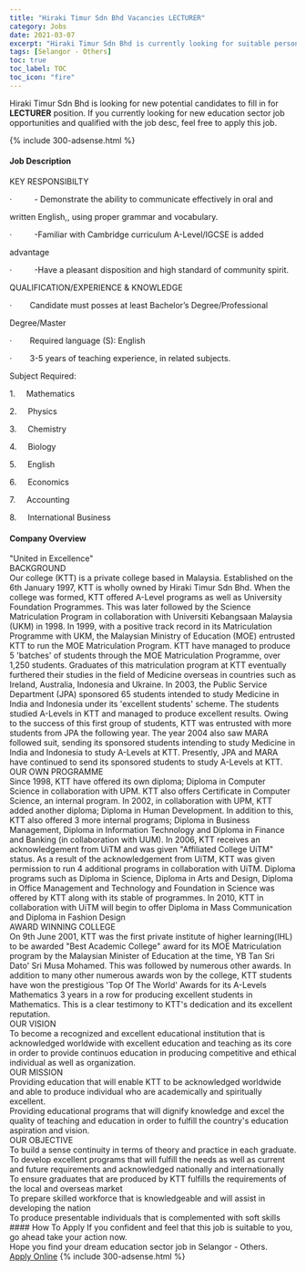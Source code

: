 ```yaml
---
title: "Hiraki Timur Sdn Bhd Vacancies LECTURER" 
category: Jobs 
date: 2021-03-07 
excerpt: "Hiraki Timur Sdn Bhd is currently looking for suitable person to fill in the LECTURER which positioned at Selangor - Others" 
tags: [Selangor - Others] 
toc: true 
toc_label: TOC 
toc_icon: "fire" 
--- 
```


<p>Hiraki Timur Sdn Bhd is looking for new potential candidates to fill in for <b>LECTURER</b> position. If you currently looking for new education sector job opportunities and qualified with the job desc, feel free to apply this job.
</p>{% include 300-adsense.html %} 
 <div><div><h4>Job Description</h4></div><div><div><span><div><p>KEY RESPONSIBILTY</p><p>&#183;&#160;&#160;&#160;&#160;&#160;&#160;&#160;&#160;&#160;&#160;- Demonstrate the ability to communicate effectively in oral and</p><p>written English,, using proper grammar and vocabulary.</p><p>&#183;&#160;&#160;&#160;&#160;&#160;&#160;&#160;&#160;&#160;&#160;-Familiar with Cambridge curriculum A-Level/IGCSE is added</p><p>advantage</p><p>&#183;&#160;&#160;&#160;&#160;&#160;&#160;&#160;&#160;&#160;&#160;-Have a pleasant disposition and high standard of community spirit.</p><p>QUALIFICATION/EXPERIENCE &amp; KNOWLEDGE</p><p>&#183;&#160;&#160;&#160;&#160;&#160;&#160;&#160;&#160;Candidate must posses at least Bachelor&#8217;s Degree/Professional</p><p>Degree/Master</p><p>&#183;&#160;&#160;&#160;&#160;&#160;&#160;&#160;&#160;Required language (S): English</p><p>&#183;&#160;&#160;&#160;&#160;&#160;&#160;&#160;&#160;3-5 years of teaching experience, in related subjects.</p><p>Subject Required:</p><p>1.&#160;&#160;&#160;&#160;&#160;Mathematics</p><p>2.&#160;&#160;&#160;&#160;&#160;Physics</p><p>3.&#160;&#160;&#160;&#160;&#160;Chemistry</p><p>4.&#160;&#160;&#160;&#160;&#160;Biology</p><p>5.&#160;&#160;&#160;&#160;&#160;English</p><p>6.&#160;&#160;&#160;&#160;&#160;Economics</p><p>7.&#160;&#160;&#160;&#160;&#160;Accounting</p><p>8.&#160;&#160;&#160;&#160;&#160;International Business</p></div></span></div></div></div> 
<div><div><h4>Company Overview</h4></div><div><div><span><div><div>"United in Excellence"&#160;
<div>BACKGROUND</div>
Our college (KTT) is a private college based in Malaysia. Established on the 6th January 1997, KTT is wholly owned by Hiraki Timur Sdn Bhd. When the college was formed, KTT offered A-Level programs as well as University Foundation Programmes. This was later followed by the Science Matriculation Program in collaboration with Universiti Kebangsaan Malaysia (UKM) in 1998. In 1999, with a positive track record in its Matriculation Programme with UKM, the Malaysian Ministry of Education (MOE) entrusted KTT to run the MOE Matriculation Program. KTT have managed to produce 5 'batches' of students through the MOE Matriculation Programme, over 1,250 students. Graduates of this matriculation program at KTT eventually furthered their studies in the field of Medicine overseas in countries such as Ireland, Australia, Indonesia and Ukraine. In 2003, the Public Service Department (JPA) sponsored 65 students intended to study Medicine in India and Indonesia under its 'excellent students' scheme. The students studied A-Levels in KTT and managed to produce excellent results. Owing to the success of this first group of students, KTT was entrusted with more students from JPA the following year. The year 2004 also saw MARA followed suit, sending its sponsored students intending to study Medicine in India and Indonesia to study A-Levels at KTT. Presently, JPA and MARA have continued to send its sponsored students to study A-Levels at KTT.&#160;

<div>OUR OWN PROGRAMME</div>
Since 1998, KTT have offered its own diploma; Diploma in Computer Science in collaboration with UPM. KTT also offers Certificate in Computer Science, an internal program. In 2002, in collaboration with UPM, KTT added another diploma; Diploma in Human Development. In addition to this, KTT also offered 3 more internal programs; Diploma in Business Management, Diploma in Information Technology and Diploma in Finance and Banking (in collaboration with UUM). In 2006, KTT receives an acknowledgement from UiTM and was given "Affiliated College UiTM" status. As a result of the acknowledgement from UiTM, KTT was given permission to run 4 additional programs in collaboration with UiTM. Diploma programs such as Diploma in Science, Diploma in Arts and Design, Diploma in Office Management and Technology and Foundation in Science was offered by KTT along with its stable of programmes. In 2010, KTT in collaboration with UiTM will begin to offer Diploma in Mass Communication and Diploma in Fashion Design

<div>AWARD WINNING COLLEGE</div>
On 9th June 2001, KTT was the first private institute of higher learning(IHL) to be awarded "Best Academic College" award for its MOE Matriculation program by the Malaysian Minister of Education at the time, YB Tan Sri Dato' Sri Musa Mohamed. This was followed by numerous other awards. In addition to many other numerous awards won by the college, KTT students have won the prestigious 'Top Of The World' Awards for its A-Levels Mathematics 3 years in a row for producing excellent students in Mathematics. This is a clear testimony to KTT's dedication and its excellent reputation.

<div>OUR VISION</div>
To become a recognized and excellent educational institution that is acknowledged worldwide with excellent education and teaching as its core in order to provide continuos education in producing competitive and ethical individual as well as organization.

<div>OUR MISSION</div>
Providing education that will enable KTT to be acknowledged worldwide and able to produce individual who are academically and spiritually excellent.

<div>Providing educational programs that will dignify knowledge and excel the quality of teaching and education in order to fulfill the country's education aspiration and vision.</div>
<div>OUR OBJECTIVE</div>
To build a sense continuity in terms of theory and practice in each graduate.

<div>To develop excellent programs that will fulfill the needs as well as current and future requirements and acknowledged nationally and internationally</div>
To ensure graduates that are produced by KTT fulfills the requirements of the local and overseas market

<div>To prepare skilled workforce that is knowledgeable and will assist in developing the nation</div>
<div>To produce presentable individuals that is complemented with soft skills</div>
</div></div></span></div></div></div> 
#### How To Apply 
If you confident and feel that this job is suitable to you, go ahead take your action now. <br/> 
Hope you find your dream education sector job in Selangor - Others. <br/> 
<a href="https://www.jobstreet.com.my/en/job/lecturer-4497554?jobId=jobstreet-my-job-4497554" class="btn btn--info" target="_blank" rel="nofollow noopenner">Apply Online</a> 
{% include 300-adsense.html %} 